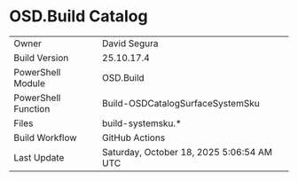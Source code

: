 ﻿# OSD.Build Catalog

| | |
|-|-|
| Owner | David Segura |
| Build Version | 25.10.17.4 |
| PowerShell Module | OSD.Build |
| PowerShell Function | Build-OSDCatalogSurfaceSystemSku |
| Files | build-systemsku.* |
| Build Workflow | GitHub Actions |
| Last Update | Saturday, October 18, 2025 5:06:54 AM UTC |
